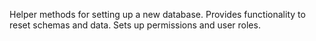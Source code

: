 Helper methods for setting up a new database.
Provides functionality to reset schemas and data.
Sets up permissions and user roles.
